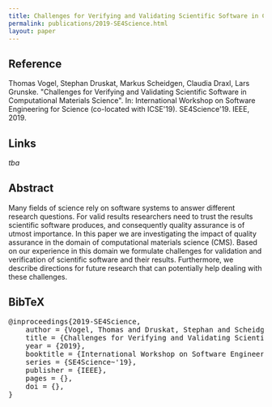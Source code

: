 ```yaml
---
title: Challenges for Verifying and Validating Scientific Software in Computational Materials Science
permalink: publications/2019-SE4Science.html
layout: paper
---
```


## Reference
Thomas Vogel, Stephan Druskat, Markus Scheidgen, Claudia Draxl, Lars Grunske. "Challenges for Verifying and Validating Scientific Software in Computational Materials Science". In: International Workshop on Software Engineering for Science (co-located with ICSE'19). SE4Science'19. IEEE, 2019.

## Links
_tba_


## Abstract
Many fields of science rely on software systems to answer different research questions. For valid results researchers need to trust the results scientific software produces, and consequently quality assurance is of utmost importance. In this paper we are investigating the impact of quality assurance in the domain of computational materials science (CMS). Based on our experience in this domain we formulate challenges for validation and verification of scientific software and their results. Furthermore, we describe directions for future research that can potentially help dealing with these challenges.

## BibTeX

<div class="bibtex">
<pre>@inproceedings{2019-SE4Science,
    author = {Vogel, Thomas and Druskat, Stephan and Scheidgen, Markus and Draxl, Caludia and Grunske, Lars},
    title = {Challenges for Verifying and Validating Scientific Software in Computational Materials Science},
    year = {2019},
    booktitle = {International Workshop on Software Engineering for Science},
    series = {SE4Science~'19},
    publisher = {IEEE},
    pages = {},
    doi = {},
}</pre>
</div>
